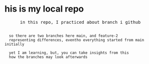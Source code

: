 #  his is my local repo
<div>
  <pre>
      in this repo, I practiced about branch i github

      so there are two branches here main, and feature-2
      representing differences, eventho everything started from main initially

      yet I am learning, but, you can take insights from this 
      how the branches may look afterwards
  </pre>
</div>
